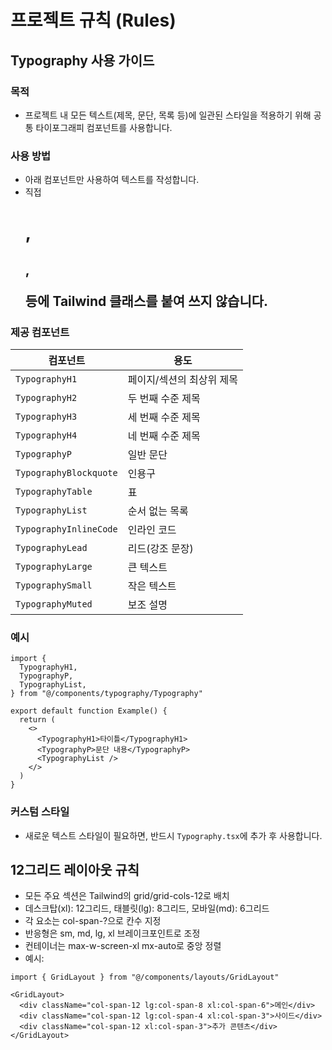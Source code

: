 # 프로젝트 규칙 (Rules)

## Typography 사용 가이드

### 목적
- 프로젝트 내 모든 텍스트(제목, 문단, 목록 등)에 일관된 스타일을 적용하기 위해 공통 타이포그래피 컴포넌트를 사용합니다.

### 사용 방법
- 아래 컴포넌트만 사용하여 텍스트를 작성합니다.
- 직접 <h1>, <h2>, <p> 등에 Tailwind 클래스를 붙여 쓰지 않습니다.

### 제공 컴포넌트

| 컴포넌트                | 용도                |
|------------------------|--------------------|
| `TypographyH1`         | 페이지/섹션의 최상위 제목 |
| `TypographyH2`         | 두 번째 수준 제목   |
| `TypographyH3`         | 세 번째 수준 제목   |
| `TypographyH4`         | 네 번째 수준 제목   |
| `TypographyP`          | 일반 문단          |
| `TypographyBlockquote` | 인용구             |
| `TypographyTable`      | 표                 |
| `TypographyList`       | 순서 없는 목록      |
| `TypographyInlineCode` | 인라인 코드        |
| `TypographyLead`       | 리드(강조 문장)    |
| `TypographyLarge`      | 큰 텍스트          |
| `TypographySmall`      | 작은 텍스트        |
| `TypographyMuted`      | 보조 설명          |

### 예시

```tsx
import {
  TypographyH1,
  TypographyP,
  TypographyList,
} from "@/components/typography/Typography"

export default function Example() {
  return (
    <>
      <TypographyH1>타이틀</TypographyH1>
      <TypographyP>문단 내용</TypographyP>
      <TypographyList />
    </>
  )
}
```

### 커스텀 스타일
- 새로운 텍스트 스타일이 필요하면, 반드시 `Typography.tsx`에 추가 후 사용합니다. 

## 12그리드 레이아웃 규칙

- 모든 주요 섹션은 Tailwind의 grid/grid-cols-12로 배치
- 데스크탑(xl): 12그리드, 태블릿(lg): 8그리드, 모바일(md): 6그리드
- 각 요소는 col-span-?으로 칸수 지정
- 반응형은 sm, md, lg, xl 브레이크포인트로 조정
- 컨테이너는 max-w-screen-xl mx-auto로 중앙 정렬
- 예시:

```tsx
import { GridLayout } from "@/components/layouts/GridLayout"

<GridLayout>
  <div className="col-span-12 lg:col-span-8 xl:col-span-6">메인</div>
  <div className="col-span-12 lg:col-span-4 xl:col-span-3">사이드</div>
  <div className="col-span-12 xl:col-span-3">추가 콘텐츠</div>
</GridLayout>
``` 